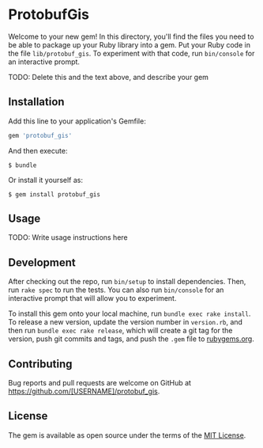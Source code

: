 # ProtobufGis

Welcome to your new gem! In this directory, you'll find the files you need to be able to package up your Ruby library into a gem. Put your Ruby code in the file `lib/protobuf_gis`. To experiment with that code, run `bin/console` for an interactive prompt.

TODO: Delete this and the text above, and describe your gem

## Installation

Add this line to your application's Gemfile:

```ruby
gem 'protobuf_gis'
```

And then execute:

    $ bundle

Or install it yourself as:

    $ gem install protobuf_gis

## Usage

TODO: Write usage instructions here

## Development

After checking out the repo, run `bin/setup` to install dependencies. Then, run `rake spec` to run the tests. You can also run `bin/console` for an interactive prompt that will allow you to experiment.

To install this gem onto your local machine, run `bundle exec rake install`. To release a new version, update the version number in `version.rb`, and then run `bundle exec rake release`, which will create a git tag for the version, push git commits and tags, and push the `.gem` file to [rubygems.org](https://rubygems.org).

## Contributing

Bug reports and pull requests are welcome on GitHub at https://github.com/[USERNAME]/protobuf_gis.

## License

The gem is available as open source under the terms of the [MIT License](http://opensource.org/licenses/MIT).
